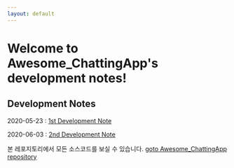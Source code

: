 ```yaml
---
layout: default
---
```


# Welcome to Awesome_ChattingApp's development notes!

## Development Notes
2020-05-23 : [1st Development Note](./2020-05-23-firstdevnote.html)

2020-06-03 : [2nd Development Note](./2020-06-03-seconddevnote.html)

본 레포지토리에서 모든 소스코드를 보실 수 있습니다.
[goto Awesome_ChattingApp repository](https://github.com/bnbong/Awesome_ChattingApp)

